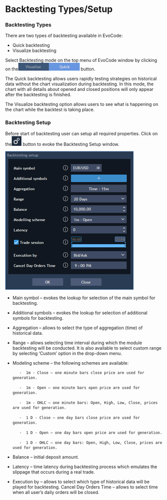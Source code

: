 # Backtesting Types/Setup

### **Backtesting Types**

There are two types of backtesting available in EvoCode:

* Quick backtesting
* Visualize backtesting

 Select Backtesting mode on the top menu of EvoCode window by clicking on the![](../../.gitbook/assets/3%20%2840%29.png) button.


The Quick backtesting allows users rapidly testing strategies on historical data without the chart visualization during backtesting. In this mode, the chart with all details about opened and closed positions will only appear after the backtesting is finished.

The Visualize backtesting option allows users to see what is happening on the chart while the backtest is taking place.

### **Backtesting Setup** 

Before start of backtesting user can setup all required properties. Click on the![](../../.gitbook/assets/1%20%2814%29.png)
button to evoke the Backtesting Setup window.

![](../../.gitbook/assets/2%20%2841%29.png)

* Main symbol – evokes the lookup for selection of the main symbol for backtesting.
* Additional symbols – evokes the lookup for selection of additional symbols for backtesting.
* Aggregation – allows to select the type of aggregation \(time\) of historical data.
* Range – allows selecting time interval during which the module backtesting will be conducted. It is also available to select custom range by selecting ‘Custom’ option in the drop-down menu.
* Modeling scheme – the following schemes are available:

         -  1m - Close – one minute bars close price are used for generation.

         -  1m - Open – one minute bars open price are used for generation.

         -  1m - OHLC – one minute bars: Open, High, Low, Close, prices are used for generation.

         -  1 D - Close – one day bars close price are used for generation.

         -  1 D - Open – one day bars open price are used for generation.

         -  1 D - OHLC – one day bars: Open, High, Low, Close, prices are used for generation.

* Balance – initial deposit amount.
* Latency – time latency during backtesting process which emulates the slippage that occurs during a real trade.
* Execution by – allows to select which type of historical data will be played for backtesting. Cancel Day Orders Time – allows to select time when all user’s daily orders will be closed.

